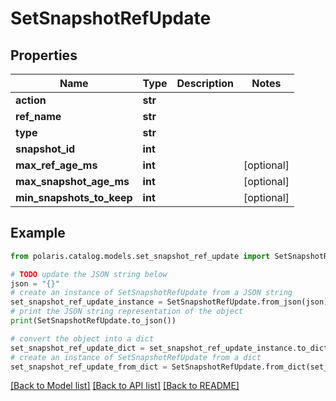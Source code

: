 # SetSnapshotRefUpdate


## Properties

Name | Type | Description | Notes
------------ | ------------- | ------------- | -------------
**action** | **str** |  | 
**ref_name** | **str** |  | 
**type** | **str** |  | 
**snapshot_id** | **int** |  | 
**max_ref_age_ms** | **int** |  | [optional] 
**max_snapshot_age_ms** | **int** |  | [optional] 
**min_snapshots_to_keep** | **int** |  | [optional] 

## Example

```python
from polaris.catalog.models.set_snapshot_ref_update import SetSnapshotRefUpdate

# TODO update the JSON string below
json = "{}"
# create an instance of SetSnapshotRefUpdate from a JSON string
set_snapshot_ref_update_instance = SetSnapshotRefUpdate.from_json(json)
# print the JSON string representation of the object
print(SetSnapshotRefUpdate.to_json())

# convert the object into a dict
set_snapshot_ref_update_dict = set_snapshot_ref_update_instance.to_dict()
# create an instance of SetSnapshotRefUpdate from a dict
set_snapshot_ref_update_from_dict = SetSnapshotRefUpdate.from_dict(set_snapshot_ref_update_dict)
```
[[Back to Model list]](../README.md#documentation-for-models) [[Back to API list]](../README.md#documentation-for-api-endpoints) [[Back to README]](../README.md)


